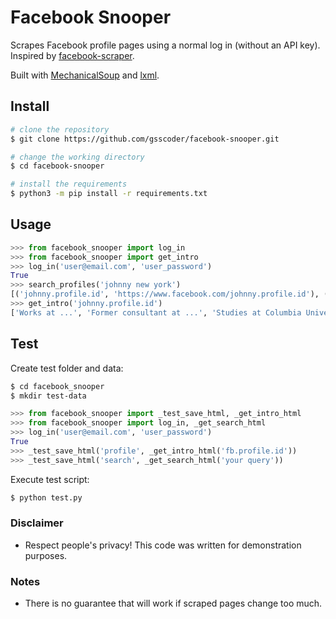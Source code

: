 # Facebook Snooper

Scrapes Facebook profile pages using a normal log in (without an API key). Inspired by [facebook-scraper](https://github.com/kevinzg/facebook-scraper).

Built with [MechanicalSoup](https://github.com/MechanicalSoup/MechanicalSoup) and [lxml](https://github.com/lxml/lxml).

## Install
```sh
# clone the repository
$ git clone https://github.com/gsscoder/facebook-snooper.git

# change the working directory
$ cd facebook-snooper

# install the requirements
$ python3 -m pip install -r requirements.txt
```

## Usage
```python
>>> from facebook_snooper import log_in
>>> from facebook_snooper import get_intro
>>> log_in('user@email.com', 'user_password')
True
>>> search_profiles('johnny new york')
[('johnny.profile.id', 'https://www.facebook.com/johnny.profile.id'), ('mark.profile.id', 'https://www.facebook.com/mark.profile.id')]
>>> get_intro('johnny.profile.id')
['Works at ...', 'Former consultant at ...', 'Studies at Columbia University', 'Went to UNC Chapel Hill', 'Lives in White Plains, New York', 'Joined August 2015', 'Followed by 1,068 people']
```

## Test
Create test folder and data:
```sh
$ cd facebook_snooper
$ mkdir test-data
```
```python
>>> from facebook_snooper import _test_save_html, _get_intro_html
>>> from facebook_snooper import log_in, _get_search_html
>>> log_in('user@email.com', 'user_password')
True
>>> _test_save_html('profile', _get_intro_html('fb.profile.id'))
>>> _test_save_html('search', _get_search_html('your query'))
```
Execute test script:
```sh
$ python test.py
```

### Disclaimer
- Respect people's privacy! This code was written for demonstration purposes.

### Notes
- There is no guarantee that will work if scraped pages change too much.
